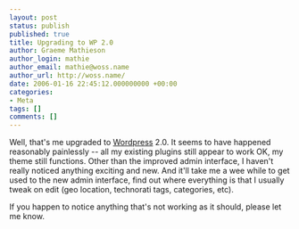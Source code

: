 ```yaml
---
layout: post
status: publish
published: true
title: Upgrading to WP 2.0
author: Graeme Mathieson
author_login: mathie
author_email: mathie@woss.name
author_url: http://woss.name/
date: 2006-01-16 22:45:12.000000000 +00:00
categories:
- Meta
tags: []
comments: []
---
```

Well, that's me upgraded to <a title="Wordpress" href="http://wordpress.org/">Wordpress</a> 2.0.  It seems to have happened reasonably painlessly -- all my existing plugins still appear to work OK, my theme still functions.  Other than the improved admin interface, I haven't really noticed anything exciting and new.  And it'll take me a wee while to get used to the new admin interface, find out where everything is that I usually tweak on edit (geo location, technorati tags, categories, etc).

If you happen to notice anything that's not working as it should, please let me know.
